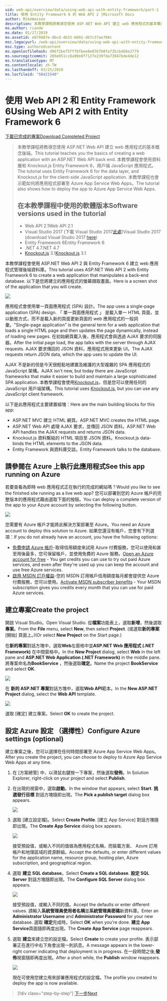 ```yaml
---
uid: web-api/overview/data/using-web-api-with-entity-framework/part-1
title: 使用 Entity Framework 6 的 Web API 2 |Microsoft Docs
author: MikeWasson
description: 本教學課程將教導您使用 ASP.NET Web API 建立 web 應用程式的基本概念後端。 本教學課程會使用 Entity Framework 6 的資料配置...
ms.author: riande
ms.date: 01/17/2019
ms.assetid: e879487e-dbcd-4b33-b092-d67c37ae768c
msc.legacyurl: /web-api/overview/data/using-web-api-with-entity-framework/part-1
msc.type: authoredcontent
ms.openlocfilehash: d96f2bef5fff6fbee8e0767b0fa735cbd68e2779
ms.sourcegitcommit: 289e051cc8a90e8f7127e239fda73047bde4de12
ms.translationtype: MT
ms.contentlocale: zh-TW
ms.lasthandoff: 03/25/2019
ms.locfileid: "58421540"
---
```

<a name="using-web-api-2-with-entity-framework-6"></a><span data-ttu-id="2b053-104">使用 Web API 2 和 Entity Framework 6</span><span class="sxs-lookup"><span data-stu-id="2b053-104">Using Web API 2 with Entity Framework 6</span></span>
====================

[<span data-ttu-id="2b053-105">下載已完成的專案</span><span class="sxs-lookup"><span data-stu-id="2b053-105">Download Completed Project</span></span>](https://github.com/MikeWasson/BookService)

> <span data-ttu-id="2b053-106">本教學課程將教導您使用 ASP.NET Web API 建立 web 應用程式的基本概念後端。</span><span class="sxs-lookup"><span data-stu-id="2b053-106">This tutorial teaches you the basics of creating a web application with an ASP.NET Web API back end.</span></span> <span data-ttu-id="2b053-107">本教學課程會使用資料層和 Knockout.js Entity Framework 6，用戶端 JavaScript 應用程式。</span><span class="sxs-lookup"><span data-stu-id="2b053-107">The tutorial uses Entity Framework 6 for the data layer, and Knockout.js for the client-side JavaScript application.</span></span> <span data-ttu-id="2b053-108">本教學課程也會示範如何將應用程式部署至 Azure App Service Web Apps。</span><span class="sxs-lookup"><span data-stu-id="2b053-108">The tutorial also shows how to deploy the app to Azure App Service Web Apps.</span></span>
>
> ## <a name="software-versions-used-in-the-tutorial"></a><span data-ttu-id="2b053-109">在本教學課程中使用的軟體版本</span><span class="sxs-lookup"><span data-stu-id="2b053-109">Software versions used in the tutorial</span></span>
>
> - <span data-ttu-id="2b053-110">Web API 2.1</span><span class="sxs-lookup"><span data-stu-id="2b053-110">Web API 2.1</span></span>
> - <span data-ttu-id="2b053-111">Visual Studio 2017 (下載 Visual Studio 2017[此處](https://visualstudio.microsoft.com/downloads/?utm_medium=microsoft&utm_source=docs.microsoft.com&utm_campaign=button+cta&utm_content=download+vs2017))</span><span class="sxs-lookup"><span data-stu-id="2b053-111">Visual Studio 2017 (download Visual Studio 2017 [here](https://visualstudio.microsoft.com/downloads/?utm_medium=microsoft&utm_source=docs.microsoft.com&utm_campaign=button+cta&utm_content=download+vs2017))</span></span>
> - <span data-ttu-id="2b053-112">Entity Framework 6</span><span class="sxs-lookup"><span data-stu-id="2b053-112">Entity Framework 6</span></span>
> - <span data-ttu-id="2b053-113">.NET 4.7</span><span class="sxs-lookup"><span data-stu-id="2b053-113">.NET 4.7</span></span>
> - <span data-ttu-id="2b053-114">[Knockout.js](http://knockoutjs.com/) 3.1</span><span class="sxs-lookup"><span data-stu-id="2b053-114">[Knockout.js](http://knockoutjs.com/) 3.1</span></span>

<span data-ttu-id="2b053-115">本教學課程會使用 ASP.NET Web API 2 與 Entity Framework 6 建立 web 應用程式管理後端資料庫。</span><span class="sxs-lookup"><span data-stu-id="2b053-115">This tutorial uses ASP.NET Web API 2 with Entity Framework 6 to create a web application that manipulates a back-end database.</span></span> <span data-ttu-id="2b053-116">以下是您將建立的應用程式的螢幕擷取畫面。</span><span class="sxs-lookup"><span data-stu-id="2b053-116">Here is a screen shot of the application that you will create.</span></span>

[![](part-1/_static/image2.png)](part-1/_static/image1.png)

<span data-ttu-id="2b053-117">應用程式會使用單一頁面應用程式 (SPA) 設計。</span><span class="sxs-lookup"><span data-stu-id="2b053-117">The app uses a single-page application (SPA) design.</span></span> <span data-ttu-id="2b053-118">「 單一頁面應用程式 」 是載入單一 HTML 頁面，並以動態方式，而不是載入新的頁面更新頁面的 web 應用程式的一般詞彙。</span><span class="sxs-lookup"><span data-stu-id="2b053-118">"Single-page application" is the general term for a web application that loads a single HTML page and then updates the page dynamically, instead of loading new pages.</span></span> <span data-ttu-id="2b053-119">在初始網頁載入後，應用程式會與透過 AJAX 要求的伺服器。</span><span class="sxs-lookup"><span data-stu-id="2b053-119">After the initial page load, the app talks with the server through AJAX requests.</span></span> <span data-ttu-id="2b053-120">AJAX 要求傳回的 JSON 資料，應用程式用來更新 UI。</span><span class="sxs-lookup"><span data-stu-id="2b053-120">The AJAX requests return JSON data, which the app uses to update the UI.</span></span>

<span data-ttu-id="2b053-121">AJAX 不是新的但是今天很輕鬆地建置及維護的大型複雜的 SPA 應用程式的 JavaScript 架構。</span><span class="sxs-lookup"><span data-stu-id="2b053-121">AJAX isn't new, but today there are JavaScript frameworks that make it easier to build and maintain a large sophisticated SPA application.</span></span> <span data-ttu-id="2b053-122">本教學課程會使用[Knockout.js](http://knockoutjs.com/)，但是您可以使用任何的 JavaScript 用戶端架構。</span><span class="sxs-lookup"><span data-stu-id="2b053-122">This tutorial uses [Knockout.js](http://knockoutjs.com/), but you can use any JavaScript client framework.</span></span>

<span data-ttu-id="2b053-123">以下是此應用程式主要建置組塊：</span><span class="sxs-lookup"><span data-stu-id="2b053-123">Here are the main building blocks for this app:</span></span>

- <span data-ttu-id="2b053-124">ASP.NET MVC 建立 HTML 網頁。</span><span class="sxs-lookup"><span data-stu-id="2b053-124">ASP.NET MVC creates the HTML page.</span></span>
- <span data-ttu-id="2b053-125">ASP.NET Web API 處理 AJAX 要求，並傳回 JSON 資料。</span><span class="sxs-lookup"><span data-stu-id="2b053-125">ASP.NET Web API handles the AJAX requests and returns JSON data.</span></span>
- <span data-ttu-id="2b053-126">Knockout.js 資料繫結的 HTML 項目至 JSON 資料。</span><span class="sxs-lookup"><span data-stu-id="2b053-126">Knockout.js data-binds the HTML elements to the JSON data.</span></span>
- <span data-ttu-id="2b053-127">Entity Framework 與資料庫交談。</span><span class="sxs-lookup"><span data-stu-id="2b053-127">Entity Framework talks to the database.</span></span>

## <a name="see-this-app-running-on-azure"></a><span data-ttu-id="2b053-128">請參閱在 Azure 上執行此應用程式</span><span class="sxs-lookup"><span data-stu-id="2b053-128">See this app running on Azure</span></span>

<span data-ttu-id="2b053-129">若要查看為即時 web 應用程式正在執行的完成的網站嗎？</span><span class="sxs-lookup"><span data-stu-id="2b053-129">Would you like to see the finished site running as a live web app?</span></span> <span data-ttu-id="2b053-130">您可以部署到您的 Azure 帳戶的完整版本的應用程式藉由選取下面的按鈕。</span><span class="sxs-lookup"><span data-stu-id="2b053-130">You can deploy a complete version of the app to your Azure account by selecting the following button.</span></span>

[![](http://azuredeploy.net/deploybutton.png)](https://azuredeploy.net/?WT.mc_id=deploy_azure_aspnet&repository=https://github.com/tfitzmac/BookService)

<span data-ttu-id="2b053-131">您需要有 Azure 帳戶才能將此解決方案部署至 Azure。</span><span class="sxs-lookup"><span data-stu-id="2b053-131">You need an Azure account to deploy this solution to Azure.</span></span> <span data-ttu-id="2b053-132">如果您還沒有帳戶，您會有下列選項：</span><span class="sxs-lookup"><span data-stu-id="2b053-132">If you do not already have an account, you have the following options:</span></span>

- <span data-ttu-id="2b053-133">[免費申請 Azure 帳戶](https://azure.microsoft.com/pricing/free-trial/?WT.mc_id=A443DD604)-取得信用額度來試用 Azure 付費服務，您可以使用和甚至用後最多，您可保留帳戶，並使用免費的 Azure 服務。</span><span class="sxs-lookup"><span data-stu-id="2b053-133">[Open an Azure account for free](https://azure.microsoft.com/pricing/free-trial/?WT.mc_id=A443DD604) - You get credits you can use to try out paid Azure services, and even after they're used up you can keep the account and use free Azure services.</span></span>
- <span data-ttu-id="2b053-134">[啟用 MSDN 訂戶權益](https://azure.microsoft.com/pricing/member-offers/msdn-benefits-details/?WT.mc_id=A443DD604)-您的 MSDN 訂用帳戶信用額度每月都會提供您 Azure 付費服務，您可以使用。</span><span class="sxs-lookup"><span data-stu-id="2b053-134">[Activate MSDN subscriber benefits](https://azure.microsoft.com/pricing/member-offers/msdn-benefits-details/?WT.mc_id=A443DD604) - Your MSDN subscription gives you credits every month that you can use for paid Azure services.</span></span>

## <a name="create-the-project"></a><span data-ttu-id="2b053-135">建立專案</span><span class="sxs-lookup"><span data-stu-id="2b053-135">Create the project</span></span>

<span data-ttu-id="2b053-136">開啟 Visual Studio。</span><span class="sxs-lookup"><span data-stu-id="2b053-136">Open Visual Studio.</span></span> <span data-ttu-id="2b053-137">從**檔案**功能表上，選取**新增**，然後選取**專案**。</span><span class="sxs-lookup"><span data-stu-id="2b053-137">From the **File** menu, select **New**, then select **Project**.</span></span> <span data-ttu-id="2b053-138">(或選取**新的專案**[開始] 頁面上。)</span><span class="sxs-lookup"><span data-stu-id="2b053-138">(Or select **New Project** on the Start page.)</span></span>

<span data-ttu-id="2b053-139">在**新的專案**對話方塊中，選取**Web**左窗格中並**ASP.NET Web 應用程式 (.NET Framework)** 在中間窗格中。</span><span class="sxs-lookup"><span data-stu-id="2b053-139">In the **New Project** dialog, select **Web** in the left pane and **ASP.NET Web Application (.NET Framework)** in the middle pane.</span></span> <span data-ttu-id="2b053-140">將專案命名為**BookService** ，然後選取**確定**。</span><span class="sxs-lookup"><span data-stu-id="2b053-140">Name the project **BookService** and select **OK**.</span></span>

[![](part-1/_static/image11.png)](part-1/_static/image11.png)

<span data-ttu-id="2b053-141">在 **新的 ASP.NET 專案**對話方塊中，選取**Web API**範本。</span><span class="sxs-lookup"><span data-stu-id="2b053-141">In the **New ASP.NET Project** dialog, select the **Web API** template.</span></span>

[![](part-1/_static/image12.png)](part-1/_static/image12.png)


<span data-ttu-id="2b053-142">選取 [確定] 建立專案。</span><span class="sxs-lookup"><span data-stu-id="2b053-142">Select **OK** to create the project.</span></span>

## <a name="configure-azure-settings-optional"></a><span data-ttu-id="2b053-143">設定 Azure 設定 （選擇性）</span><span class="sxs-lookup"><span data-stu-id="2b053-143">Configure Azure settings (optional)</span></span>

<span data-ttu-id="2b053-144">建立專案之後，您可以選擇在任何時間部署至 Azure App Service Web Apps。</span><span class="sxs-lookup"><span data-stu-id="2b053-144">After you create the project, you can choose to deploy to Azure App Service Web Apps at any time.</span></span> 

1. <span data-ttu-id="2b053-145">在 [方案總管] 中，以滑鼠右鍵按一下專案，然後選取**發佈**。</span><span class="sxs-lookup"><span data-stu-id="2b053-145">In Solution Explorer, right-click on your project and select **Publish**.</span></span>

2. <span data-ttu-id="2b053-146">在出現的視窗中，選取**啟動**。</span><span class="sxs-lookup"><span data-stu-id="2b053-146">In the window that appears, select **Start**.</span></span> <span data-ttu-id="2b053-147">**挑選發行目標** 對話方塊隨即出現。</span><span class="sxs-lookup"><span data-stu-id="2b053-147">The **Pick a publish target** dialog box appears.</span></span>

   [![](part-1/_static/image14.png)](part-1/_static/image14.png)

3. <span data-ttu-id="2b053-148">選取 [建立設定檔]。</span><span class="sxs-lookup"><span data-stu-id="2b053-148">Select **Create Profile**.</span></span> <span data-ttu-id="2b053-149">[建立 App Service] 對話方塊隨即出現。</span><span class="sxs-lookup"><span data-stu-id="2b053-149">The **Create App Service** dialog box appears.</span></span>

   [![](part-1/_static/image15.png)](part-1/_static/image15.png)

   <span data-ttu-id="2b053-150">接受預設值，或輸入不同的值做為應用程式名稱，而裝載方案、 Azure 訂用帳戶和地理區域的資源群組。</span><span class="sxs-lookup"><span data-stu-id="2b053-150">Accept the defaults, or enter different values for the application name, resource group, hosting plan, Azure subscription, and geographical region.</span></span> 

4. <span data-ttu-id="2b053-151">選取 **建立 SQL database**。</span><span class="sxs-lookup"><span data-stu-id="2b053-151">Select **Create a SQL database**.</span></span> <span data-ttu-id="2b053-152">**設定 SQL Server**  對話方塊隨即出現。</span><span class="sxs-lookup"><span data-stu-id="2b053-152">The **Configure SQL Server** dialog box appears.</span></span> 

   [![](part-1/_static/image16.png)](part-1/_static/image16.png)

   <span data-ttu-id="2b053-153">接受預設值，或輸入不同的值。</span><span class="sxs-lookup"><span data-stu-id="2b053-153">Accept the defaults or enter different values.</span></span> <span data-ttu-id="2b053-154">請輸入**系統管理員使用者名稱**並**系統管理員密碼**新資料庫。</span><span class="sxs-lookup"><span data-stu-id="2b053-154">Enter an **Administrator Username** and **Administrator Password** for your new database.</span></span> <span data-ttu-id="2b053-155">選取 **確定**完成時。</span><span class="sxs-lookup"><span data-stu-id="2b053-155">Select **OK** when you're done.</span></span> <span data-ttu-id="2b053-156">**建立 App Service**頁面隨即再度出現。</span><span class="sxs-lookup"><span data-stu-id="2b053-156">The **Create App Service** page reappears.</span></span>

5. <span data-ttu-id="2b053-157">選取 **建立**來建立您的設定檔。</span><span class="sxs-lookup"><span data-stu-id="2b053-157">Select **Create** to create your profile.</span></span> <span data-ttu-id="2b053-158">表示部署正在進行中右下角會出現一則訊息。</span><span class="sxs-lookup"><span data-stu-id="2b053-158">A message appears in the lower-right corner indicating that deployment is in progress.</span></span> <span data-ttu-id="2b053-159">在一段時間之後,**發佈**視窗隨即再度出現。</span><span class="sxs-lookup"><span data-stu-id="2b053-159">After a short while, the **Publish** window reappears.</span></span>

    [![](part-1/_static/image17.png)](part-1/_static/image17.png)
   
    <span data-ttu-id="2b053-160">現在可使用您建立用來部署應用程式的設定檔。</span><span class="sxs-lookup"><span data-stu-id="2b053-160">The profile you created to deploy the app is now available.</span></span> 


> [!div class="step-by-step"]
> [<span data-ttu-id="2b053-161">下一步</span><span class="sxs-lookup"><span data-stu-id="2b053-161">Next</span></span>](part-2.md)
